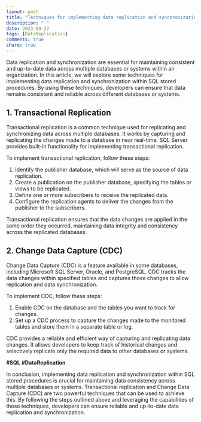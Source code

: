 ```yaml
---
layout: post
title: "Techniques for implementing data replication and synchronization within SQL stored procedures"
description: " "
date: 2023-09-27
tags: [DataReplication]
comments: true
share: true
---
```


Data replication and synchronization are essential for maintaining consistent and up-to-date data across multiple databases or systems within an organization. In this article, we will explore some techniques for implementing data replication and synchronization within SQL stored procedures. By using these techniques, developers can ensure that data remains consistent and reliable across different databases or systems.

## 1. Transactional Replication

Transactional replication is a common technique used for replicating and synchronizing data across multiple databases. It works by capturing and replicating the changes made to a database in near real-time. SQL Server provides built-in functionality for implementing transactional replication.

To implement transactional replication, follow these steps:

1. Identify the publisher database, which will serve as the source of data replication.
2. Create a publication on the publisher database, specifying the tables or views to be replicated.
3. Define one or more subscribers to receive the replicated data.
4. Configure the replication agents to deliver the changes from the publisher to the subscribers.

Transactional replication ensures that the data changes are applied in the same order they occurred, maintaining data integrity and consistency across the replicated databases.

## 2. Change Data Capture (CDC)

Change Data Capture (CDC) is a feature available in some databases, including Microsoft SQL Server, Oracle, and PostgreSQL. CDC tracks the data changes within specified tables and captures those changes to allow replication and data synchronization.

To implement CDC, follow these steps:

1. Enable CDC on the database and the tables you want to track for changes.
2. Set up a CDC process to capture the changes made to the monitored tables and store them in a separate table or log.

CDC provides a reliable and efficient way of capturing and replicating data changes. It allows developers to keep track of historical changes and selectively replicate only the required data to other databases or systems.

**#SQL** **#DataReplication**

In conclusion, implementing data replication and synchronization within SQL stored procedures is crucial for maintaining data consistency across multiple databases or systems. Transactional replication and Change Data Capture (CDC) are two powerful techniques that can be used to achieve this. By following the steps outlined above and leveraging the capabilities of these techniques, developers can ensure reliable and up-to-date data replication and synchronization.